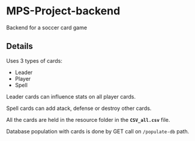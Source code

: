 # MPS-Project-backend
Backend for a soccer card game

## Details

Uses 3 types of cards:
- Leader
- Player
- Spell

Leader cards can influence stats on all player cards.

Spell cards can add atack, defense or destroy other cards.

All the cards are held in the resource folder in the __`CSV_all.csv`__ file. 

Database population with cards is done by GET call on `/populate-db` path.
